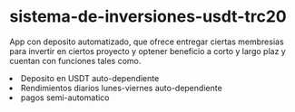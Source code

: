 # sistema-de-inversiones-usdt-trc20
 
 App con deposito automatizado, que ofrece entregar ciertas membresias para invertir en
 ciertos proyecto y optener beneficio a corto y largo plaz y cuentan con funciones tales como.

<li>
 Deposito en USDT auto-dependiente
</li>
<li> Rendimientos diarios lunes-viernes auto-dependiente
</li>
<li> pagos semi-automatico
</li>
 
 
 
